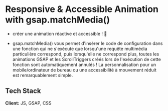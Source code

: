# Responsive & Accessible Animation with gsap.matchMedia()

* créer une animation réactive et accessible ! 🥳

* gsap.matchMedia() vous permet d'insérer le code de configuration dans une fonction qui ne s'exécute que lorsqu'une requête multimédia particulière correspond, puis lorsqu'elle ne correspond plus, toutes les animations GSAP et les ScrollTriggers créés lors de l'exécution de cette fonction sont automatiquement annulés ! La personnalisation pour un mobile/ordinateur de bureau ou une accessibilité à mouvement réduit est remarquablement simple.

## Tech Stack

**Client:** JS, GSAP, CSS